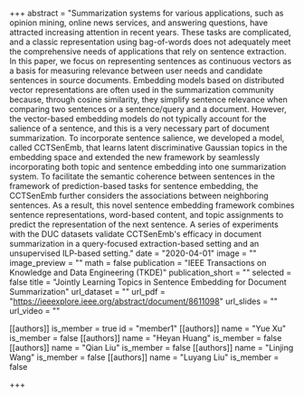 +++
abstract = "Summarization systems for various applications, such as opinion mining, online news services, and answering questions, have attracted increasing attention in recent years. These tasks are complicated, and a classic representation using bag-of-words does not adequately meet the comprehensive needs of applications that rely on sentence extraction. In this paper, we focus on representing sentences as continuous vectors as a basis for measuring relevance between user needs and candidate sentences in source documents. Embedding models based on distributed vector representations are often used in the summarization community because, through cosine similarity, they simplify sentence relevance when comparing two sentences or a sentence/query and a document. However, the vector-based embedding models do not typically account for the salience of a sentence, and this is a very necessary part of document summarization. To incorporate sentence salience, we developed a model, called CCTSenEmb, that learns latent discriminative Gaussian topics in the embedding space and extended the new framework by seamlessly incorporating both topic and sentence embedding into one summarization system. To facilitate the semantic coherence between sentences in the framework of prediction-based tasks for sentence embedding, the CCTSenEmb further considers the associations between neighboring sentences. As a result, this novel sentence embedding framework combines sentence representations, word-based content, and topic assignments to predict the representation of the next sentence. A series of experiments with the DUC datasets validate CCTSenEmb's efficacy in document summarization in a query-focused extraction-based setting and an unsupervised ILP-based setting."
date = "2020-04-01"
image = ""
image_preview = ""
math = false
publication = "IEEE Transactions on Knowledge and Data Engineering (TKDE)"
publication_short = ""
selected = false
title = "Jointly Learning Topics in Sentence Embedding for Document Summarization"
url_dataset = ""
url_pdf = "https://ieeexplore.ieee.org/abstract/document/8611098"
url_slides = ""
url_video = ""

[[authors]]
    is_member = true
    id = "member1"
[[authors]]
    name = "Yue Xu"
    is_member = false
[[authors]]
    name = "Heyan Huang"
    is_member = false
[[authors]]
    name = "Qian Liu"
    is_member = false
[[authors]]
    name = "Linjing Wang"
    is_member = false
[[authors]]
    name = "Luyang Liu"
    is_member = false

+++
